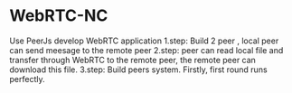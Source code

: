 # WebRTC-NC
Use PeerJs develop WebRTC application
1.step:
Build 2 peer , local peer can send meesage to the remote peer
2.step:
peer can read local file and transfer through WebRTC to the remote peer, the remote peer can download this file.
3.step:
Build peers system. Firstly, first round runs perfectly.
